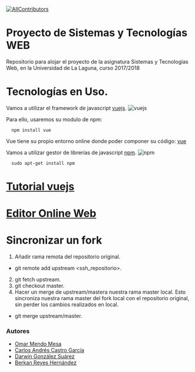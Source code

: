 [![AllContributors](https://img.shields.io/badge/all_contributors-4-blue.svg?style=flat-square)](#contributors)

# Proyecto de Sistemas y Tecnologías WEB

Repositorio para alojar el proyecto de la asignatura Sistemas y Tecnologías Web, en la Universidad de La Laguna,
curso 2017/2018
# Tecnologías en Uso.

Vamos a utilizar el framework de javascript [vuejs](https://vuejs.org/). ![vuejs](https://i.imgur.com/TvWW7Y1.png)


  Para ello, usaremos su modulo de npm:
  ~~~  
    npm install vue   
  ~~~

  Vue tiene su propio entorno online donde poder componer su código: [vue](https://jsfiddle.net/)

  Vamos a utilizar gestor de librerías de javascript [npm](https://www.npmjs.com/). ![npm](https://i.imgur.com/mCrleZR.png)

  ~~~  
    sudo apt-get install npm   
  ~~~

# [Tutorial vuejs](https://ozzrocker95.github.io/proyecto-sytw-1718/)
# [Editor Online Web](http://jsbin.com/?html,output)


# Sincronizar un fork

1. Añadir rama remota del repositorio original.
* git remote add upstream <ssh_repositorio>.
2. git fetch upstream.
3. git checkout master.
4. Hacer un merge de upstream/mastera nuestra rama master local. Esto sincroniza nuestra rama master del fork local con el repositorio original, sin perder los cambios realizados en local.
* git merge upstream/master.

### Autores
* [Omar Mendo Mesa](https://ozzrocker95.github.io/)
* [Carlos Andrés Castro García](https://alu0100819847.github.io/)
* [Darwin González Suárez]()
* [Berkan Reyes Hernández](https://berkanrhdz.github.io)


